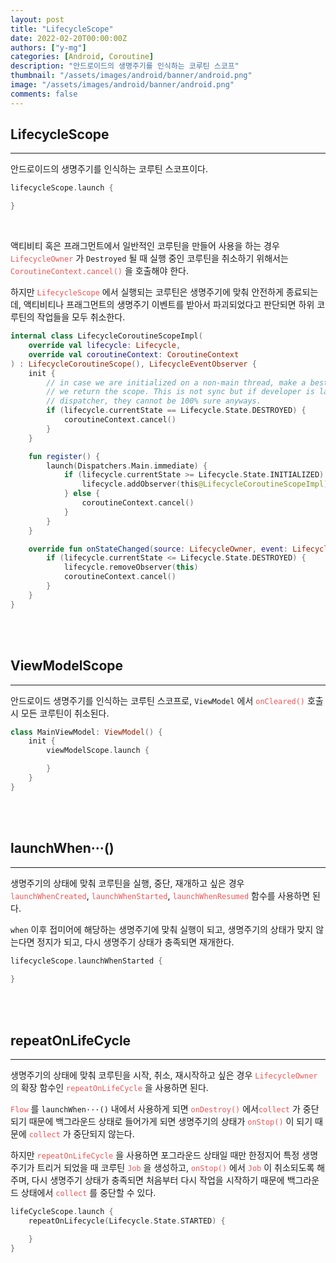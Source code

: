 ```yaml
---
layout: post
title: "LifecycleScope"
date: 2022-02-20T00:00:00Z
authors: ["y-mg"]
categories: [Android, Coroutine]
description: "안드로이드의 생명주기를 인식하는 코루틴 스코프"
thumbnail: "/assets/images/android/banner/android.png"
image: "/assets/images/android/banner/android.png"
comments: false
---
```


## LifecycleScope
***
안드로이드의 생명주기를 인식하는 코루틴 스코프이다.
<br/>

```kotlin
lifecycleScope.launch {

}
```
<br/>

액티비티 혹은 프래그먼트에서 일반적인 코루틴을 만들어 사용을 하는 경우 <code style="color: #eb5657;">LifecycleOwner</code> 가 `Destroyed` 될 때 실행 중인 코루틴을 취소하기 위해서는 <code style="color: #eb5657;">CoroutineContext.cancel()</code> 을 호출해야 한다.
<br/>

하지만 <code style="color: #eb5657;">LifecycleScope</code> 에서 실행되는 코루틴은 생명주기에 맞춰 안전하게 종료되는데, 액티비티나 프래그먼트의 생명주기 이벤트를 받아서 파괴되었다고 판단되면 하위 코루틴의 작업들을 모두 취소한다.
<br/>

```kotlin
internal class LifecycleCoroutineScopeImpl(
    override val lifecycle: Lifecycle,
    override val coroutineContext: CoroutineContext
) : LifecycleCoroutineScope(), LifecycleEventObserver {
    init {
        // in case we are initialized on a non-main thread, make a best effort check before
        // we return the scope. This is not sync but if developer is launching on a non-main
        // dispatcher, they cannot be 100% sure anyways.
        if (lifecycle.currentState == Lifecycle.State.DESTROYED) {
            coroutineContext.cancel()
        }
    }

    fun register() {
        launch(Dispatchers.Main.immediate) {
            if (lifecycle.currentState >= Lifecycle.State.INITIALIZED) {
                lifecycle.addObserver(this@LifecycleCoroutineScopeImpl)
            } else {
                coroutineContext.cancel()
            }
        }
    }

    override fun onStateChanged(source: LifecycleOwner, event: Lifecycle.Event) {
        if (lifecycle.currentState <= Lifecycle.State.DESTROYED) {
            lifecycle.removeObserver(this)
            coroutineContext.cancel()
        }
    }
}
```
<br>
<br>



## ViewModelScope
***
안드로이드 생명주기를 인식하는 코루틴 스코프로, `ViewModel` 에서 <code style="color: #eb5657;">onCleared()</code> 호출 시 모든 코루틴이 취소된다.
<br>

```kotlin
class MainViewModel: ViewModel() {
    init {
        viewModelScope.launch {

        }
    }
}
```
<br>
<br>



## launchWhen···()
***
생명주기의 상태에 맞춰 코루틴을 실행, 중단, 재개하고 싶은 경우 <code style="color: #eb5657;">launchWhenCreated</code>, <code style="color: #eb5657;">launchWhenStarted</code>, <code style="color: #eb5657;">launchWhenResumed</code> 함수를 사용하면 된다.
<br/>

`when` 이후 접미어에 해당하는 생명주기에 맞춰 실행이 되고, 생명주기의 상태가 맞지 않는다면 정지가 되고, 다시 생명주기 상태가 충족되면 재개한다.
<br/>

```kotlin
lifecycleScope.launchWhenStarted {
            
}
```
<br/>
<br/>



## repeatOnLifeCycle
***
생명주기의 상태에 맞춰 코루틴을 시작, 취소, 재시작하고 싶은 경우 <code style="color: #eb5657;">LifecycleOwner</code> 의 확장 함수인 <code style="color: #eb5657;">repeatOnLifeCycle</code> 을 사용하면 된다.
<br/>

<code style="color: #eb5657;">Flow</code> 를 `launchWhen···()` 내에서 사용하게 되면 <code style="color: #eb5657;">onDestroy()</code> 에서<code style="color: #eb5657;">collect</code> 가 중단되기 때문에 백그라운드 상태로 들어가게 되면 생명주기의 상태가 <code style="color: #eb5657;">onStop()</code> 이 되기 때문에 <code style="color: #eb5657;">collect</code> 가 중단되지 않는다.
<br/>

하지만 <code style="color: #eb5657;">repeatOnLifeCycle</code> 을 사용하면 포그라운드 상태일 때만 한정지어 특정 생명주기가 트리거 되었을 때 코루틴 <code style="color: #eb5657;">Job</code> 을 생성하고, <code style="color: #eb5657;">onStop()</code> 에서 <code style="color: #eb5657;">Job</code> 이 취소되도록 해주며, 다시 생명주기 상태가 충족되면 처음부터 다시 작업을 시작하기 때문에 백그라운드 상태에서 <code style="color: #eb5657;">collect</code> 를 중단할 수 있다.
<br/>

```kotlin
lifeCycleScope.launch {
    repeatOnLifecycle(Lifecycle.State.STARTED) {

    }
}
```